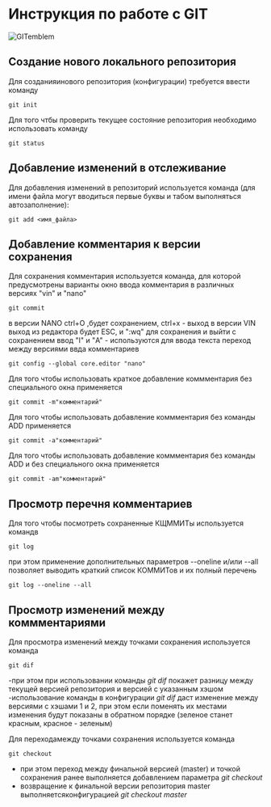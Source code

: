 # **Инструкция по работе с GIT**

![GITemblem](img\git1.jpg)

## Создание нового локального репозитория
Для созданияинового репозитория  (конфигурации) требуется ввести команду

    git init

Для того чтбы проверить текущее состояние репозитория необходимо использовать команду

    git status

## Добавление изменений в отслеживание

Для добавления изменений в репозиторий используется команда (для имени файла могут вводиться первые буквы и табом выполняться автозаполнение):

    git add <имя_файла>

## Добавление комментария к версии сохранения

Для сохранения комментария используется команда, для которой предусмотрены варианты окно ввода комментария в различных версиях  "vin" и "nano"

    git commit

в версии NANO ctrl+O ,будет сохранением, ctrl+x - выход 
в версии VIN выход из редактора будет ESC, и ":wq" для сохранения и выйти с сохранением 
ввод "I" и "A" - используются для ввода текста
переход между версиями ввда комментариев 

    git config --global core.editor "nano"

Для того чтобы использовать краткое добавление коммментария без специального окна применяется

    git commit -m"комментарий"

Для того чтобы использовать добавление коммментария без команды ADD применяется

    git commit -a"комментарий"

Для того чтобы использовать добавление коммментария без команды ADD и без специального окна применяется

    git commit -am"комментарий"

 ## Просмотр перечня комментариев

 Для того чтобы посмотреть сохраненные КЩММИТы используется командв 

    git log

при этом применение дополнительных параметров --oneline и/или --all позволяет выводить краткий список КОММИТов и их полный перечень

    git log --oneline --all

## Просмотр изменений между коммментариями

Для просмотра изменений между точками сохранения используется команда

    git dif

-при этом при использовании команды *git dif <hash>* покажет разницу между текущей версией репозитория и версией с указанным хэшом
-использование команды в конфигурации *git dif <hash1><hash2>* даст изменение между версиями с хэшами 1 и 2, при этом если поменять их местами изменения будут показаны в обратном порядке (зеленое станет красным, красное - зеленым)

Для переходамежду точками сохранения используется команда 

    git checkout

- при этом переход между финальной версией (master) и точкой сохранения ранее <hash> выполняется добавлением параметра  *git checkout <hash>*
- возвращение к финальной версии репозитория master выполняетсяконфигурацией  *git checkout master*
